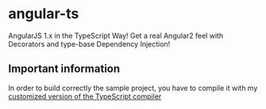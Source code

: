 # angular-ts
AngularJS 1.x in the TypeScript Way! Get a real Angular2 feel with Decorators and type-base Dependency Injection!

## Important information

In order to build correctly the sample project, you have to compile it with my [customized version of the TypeScript compiler](https://github.com/pcan/TypeScript/tree/custom_emitter_test)
